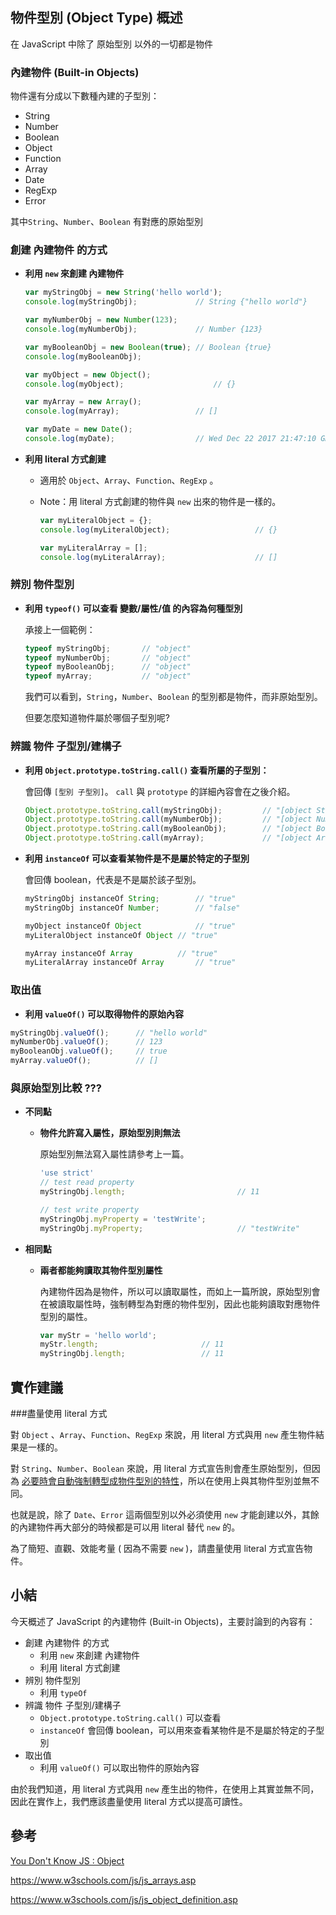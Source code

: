 ## 物件型別 (Object Type) 概述

在 JavaScript 中除了 原始型別 以外的一切都是物件

### 內建物件 (Built-in Objects)

物件還有分成以下數種內建的子型別：

- String
- Number
- Boolean
- Object
- Function
- Array
- Date
- RegExp
- Error

其中`String`、`Number`、`Boolean` 有對應的原始型別

### 創建 內建物件 的方式

* **利用 `new` 來創建 內建物件**

  ```javascript
  var myStringObj = new String('hello world');
  console.log(myStringObj);				// String {"hello world"}

  var myNumberObj = new Number(123);
  console.log(myNumberObj);				// Number {123}

  var myBooleanObj = new Boolean(true);	// Boolean {true}
  console.log(myBooleanObj);

  var myObject = new Object();
  console.log(myObject);					// {}

  var myArray = new Array();
  console.log(myArray);					// []

  var myDate = new Date();
  console.log(myDate);					// Wed Dec 22 2017 21:47:10 GMT+0800
  ```

* **利用 literal 方式創建**

  * 適用於 `Object`、`Array`、`Function`、`RegExp` 。

  * Note：用 literal 方式創建的物件與 `new` 出來的物件是一樣的。

    ```javascript
    var myLiteralObject = {};
    console.log(myLiteralObject);					// {}

    var myLiteralArray = [];
    console.log(myLiteralArray);					// []
    ```

### 辨別 物件型別

* **利用 `typeof()` 可以查看 變數/屬性/值 的內容為何種型別**

  承接上一個範例：

  ```javascript
  typeof myStringObj; 		// "object"
  typeof myNumberObj; 		// "object"
  typeof myBooleanObj; 		// "object"
  typeof myArray; 			// "object"
  ```

  我們可以看到，`String`，`Number`、`Boolean` 的型別都是物件，而非原始型別。

  但要怎麼知道物件屬於哪個子型別呢?

### 辨識 物件 子型別/建構子

*  **利用 `Object.prototype.toString.call()` 查看所屬的子型別：**

   會回傳 `[型別 子型別]`。 `call` 與 `prototype` 的詳細內容會在之後介紹。

   ```javascript
   Object.prototype.toString.call(myStringObj); 		// "[object String]"
   Object.prototype.toString.call(myNumberObj); 		// "[object Number]"
   Object.prototype.toString.call(myBooleanObj); 		// "[object Boolean]"
   Object.prototype.toString.call(myArray); 			// "[object Array]"
   ```

* **利用 `instanceOf` 可以查看某物件是不是屬於特定的子型別**

  會回傳 boolean，代表是不是屬於該子型別。

  ```javascript
  myStringObj instanceOf String; 		// "true"
  myStringObj instanceOf Number; 		// "false"

  myObject instanceOf Object			// "true"
  myLiteralObject instanceOf Object	// "true"

  myArray instanceOf Array			// "true"
  myLiteralArray instanceOf Array		// "true"
  ```

### 取出值

* **利用 `valueOf()` 可以取得物件的原始內容**

```javascript
myStringObj.valueOf();		// "hello world"
myNumberObj.valueOf();		// 123
myBooleanObj.valueOf();		// true
myArray.valueOf();			// []
```

### 與原始型別比較 ???

- **不同點**

  - **物件允許寫入屬性，原始型別則無法**

    原始型別無法寫入屬性請參考上一篇。

    ```javascript
    'use strict'
    // test read property
    myStringObj.length;							// 11

    // test write property
    myStringObj.myProperty = 'testWrite';
    myStringObj.myProperty;						// "testWrite"
    ```

- **相同點**

  - **兩者都能夠讀取其物件型別屬性**

    內建物件因為是物件，所以可以讀取屬性，而如上一篇所說，原始型別會在被讀取屬性時，強制轉型為對應的物件型別，因此也能夠讀取對應物件型別的屬性。

    ```javascript
    var myStr = 'hello world';
    myStr.length; 						// 11
    myStringObj.length;					// 11
    ```




## 實作建議

###盡量使用 literal 方式

對 `Object` 、`Array`、`Function`、`RegExp` 來說，用 literal 方式與用 `new` 產生物件結果是一樣的。

對 `String`、`Number`、`Boolean` 來說，用 literal 方式宣告則會產生原始型別，但因為 [必要時會自動強制轉型成物件型別的特性]()，所以在使用上與其物件型別並無不同。

也就是說，除了 `Date`、`Error` 這兩個型別以外必須使用 `new` 才能創建以外，其餘的內建物件再大部分的時候都是可以用 literal 替代 `new` 的。

為了簡短、直觀、效能考量 ( 因為不需要 `new` )，請盡量使用 literal 方式宣告物件。



## 小結

今天概述了 JavaScript 的內建物件 (Built-in Objects)，主要討論到的內容有：

* 創建 內建物件 的方式
  * 利用 `new` 來創建 內建物件
  * 利用 literal 方式創建
* 辨別 物件型別
  * 利用 `typeOf`
* 辨識 物件 子型別/建構子
  * `Object.prototype.toString.call()` 可以查看
  * `instanceOf` 會回傳 boolean，可以用來查看某物件是不是屬於特定的子型別
* 取出值
  * 利用 `valueOf()` 可以取出物件的原始內容

由於我們知道，用 literal 方式與用 `new` 產生出的物件，在使用上其實並無不同，因此在實作上，我們應該盡量使用 literal 方式以提高可讀性。



## 參考

[You Don't Know JS : Object](https://github.com/getify/You-Dont-Know-JS/blob/master/this%20%26%20object%20prototypes/ch3.md)

https://www.w3schools.com/js/js_arrays.asp

https://www.w3schools.com/js/js_object_definition.asp